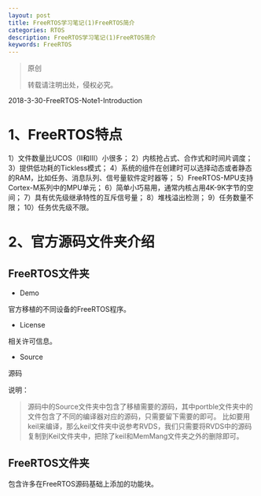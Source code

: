 ```yaml
---
layout: post
title: FreeRTOS学习笔记(1)FreeRTOS简介
categories: RTOS
description: FreeRTOS学习笔记(1)FreeRTOS简介
keywords: FreeRTOS
---
```


> 原创
> 
> 转载请注明出处，侵权必究。

2018-3-30-FreeRTOS-Note1-Introduction

# 1、FreeRTOS特点
1）文件数量比UCOS（II和III）小很多；
2）内核抢占式、合作式和时间片调度；
3）提供低功耗的Tickless模式；
4）系统的组件在创建时可以选择动态或者静态的RAM，比如任务、消息队列、信号量软件定时器等；
5）FreeRTOS-MPU支持Cortex-M系列中的MPU单元；
6）简单小巧易用，通常内核占用4K-9K字节的空间；
7）具有优先级继承特性的互斥信号量；
8）堆栈溢出检测；
9）任务数量不限；
10）任务优先级不限。

# 2、官方源码文件夹介绍
## FreeRTOS文件夹
* Demo

官方移植的不同设备的FreeRTOS程序。

* License

相关许可信息。

* Source

源码

说明：

>源码中的Source文件夹中包含了移植需要的源码，其中portble文件夹中的文件包含了不同的编译器对应的源码，只需要留下需要的即可。
比如要用keil来编译，那么keil文件夹中说参考RVDS，我们只需要将RVDS中的源码复制到Keil文件夹中，把除了keil和MemMang文件夹之外的删除即可。

## FreeRTOS文件夹
包含许多在FreeRTOS源码基础上添加的功能块。



